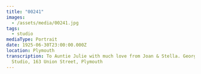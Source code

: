 ```yaml
---
title: "00241"
images:
  - /assets/media/00241.jpg
tags:
  - studio
mediaType: Portrait
date: 1925-06-30T23:00:00.000Z
location: Plymouth
transcription: To Auntie Julie with much love from Joan & Stella. George's
  Studio, 163 Union Street, Plymouth
---
```

